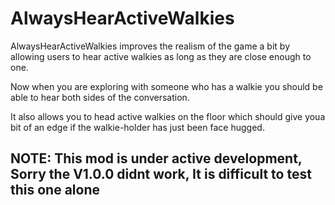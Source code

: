 # AlwaysHearActiveWalkies

AlwaysHearActiveWalkies improves the realism of the game a bit by allowing users to hear active walkies as long as they are close enough to one.

Now when you are exploring with someone who has a walkie you should be able to hear both sides of the conversation.

It also allows you to head active walkies on the floor which should give youa  bit of an edge if the walkie-holder has just been face hugged.

## NOTE: This mod is under active development, Sorry the V1.0.0 didnt work, It is difficult to test this one alone
